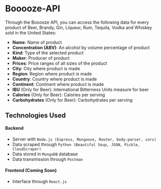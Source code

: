 # Booooze-API
Through the Booooze API, you can access the following data for every product of Beer, Brandy, Gin, Liqueur, Rum, Tequila, Vodka and Whiskey sold in the United States:
- **Name**: Name of product
- **Concentration (ABV)**: An alcohol by volume percentage of product
- **Kind**: Type of the selected product
- **Maker**: Producer of product
- **Prices**: Price ranges of all sizes of the product 
- **City**: City where product is made
- **Region**: Region where product is made
- **Country**: Country where product is made
- **Continent**: Continent where product is made
- **IBU** (Only for Beer): International Bitterness Units measure for beer
- **Calories** (Only for Beer): Calories per serving
- **Carbohydrates** (Only for Beer): Carbohydrates per serving

## Technologies Used
#### Backend
- Server with `Node.js (Express, Mongoose, Router, body-parser, cors)`
- Data scraped through `Python (Beautiful Soup, JSON, Pickle, CloudScraper)`
- Data stored in `MongoDB` database
- Data transmission through `Postman`

#### Frontend (Coming Soon)
- Interface through `React.js`
